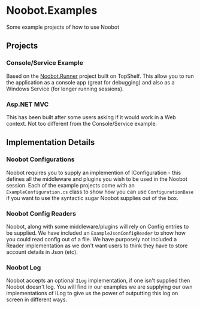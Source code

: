 # Noobot.Examples
Some example projects of how to use Noobot

## Projects

### Console/Service Example
Based on the [Noobot.Runner](https://github.com/noobot/noobot) project built on TopShelf. This allow you to run the application as a console app (great for debugging) and also as a Windows Service (for longer running sessions).

### Asp.NET MVC
This has been built after some users asking if it would work in a Web context. Not too different from the Console/Service example. 

## Implementation Details

### Noobot Configurations
Noobot requires you to supply an implemention of IConfiguration - this defines all the middleware and plugins you wish to be used in the Noobot session. Each of the example projects come with an ```ExampleConfiguration.cs``` class to show how you can use ```ConfigurationBase``` if you want to use the syntactic sugar Noobot supplies out of the box.

### Noobot Config Readers
Noobot, along with some middleware/plugins will rely on Config entries to be supplied. We have included an ```ExampleJsonConfigReader``` to show how you could read config out of a file. We have purposely not included a Reader implementation as we don't want users to think they have to store account details in Json (etc).

### Noobot Log
Noobot accepts an optional ```ILog``` implementation, if one isn't supplied then Noobot doesn't log. You will find in our examples we are supplying our own implementations of ILog to give us the power of outputting this log on screen in different ways.
